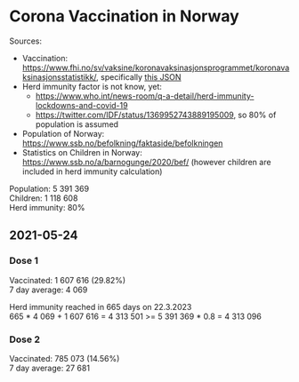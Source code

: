 # Corona Vaccination in Norway

Sources:

- Vaccination: <https://www.fhi.no/sv/vaksine/koronavaksinasjonsprogrammet/koronavaksinasjonsstatistikk/>, specifically [this JSON](https://www.fhi.no/api/chartdata/api/99119)
- Herd immunity factor is not know, yet:
  - <https://www.who.int/news-room/q-a-detail/herd-immunity-lockdowns-and-covid-19>
  - <https://twitter.com/IDF/status/1369952743889195009>, so 80% of population is assumed
- Population of Norway: <https://www.ssb.no/befolkning/faktaside/befolkningen>
- Statistics on Children in Norway: https://www.ssb.no/a/barnogunge/2020/bef/ (however children are included in herd immunity calculation)

Population: 5 391 369  
Children: 1 118 608  
Herd immunity: 80%  

## 2021-05-24

### Dose 1

Vaccinated: 1 607 616 (29.82%)  
7 day average: 4 069

Herd immunity reached in 665 days on 22.3.2023  
665 * 4 069 + 1 607 616 = 4 313 501 >= 5 391 369 * 0.8 = 4 313 096

### Dose 2

Vaccinated: 785 073 (14.56%)  
7 day average: 27 681

